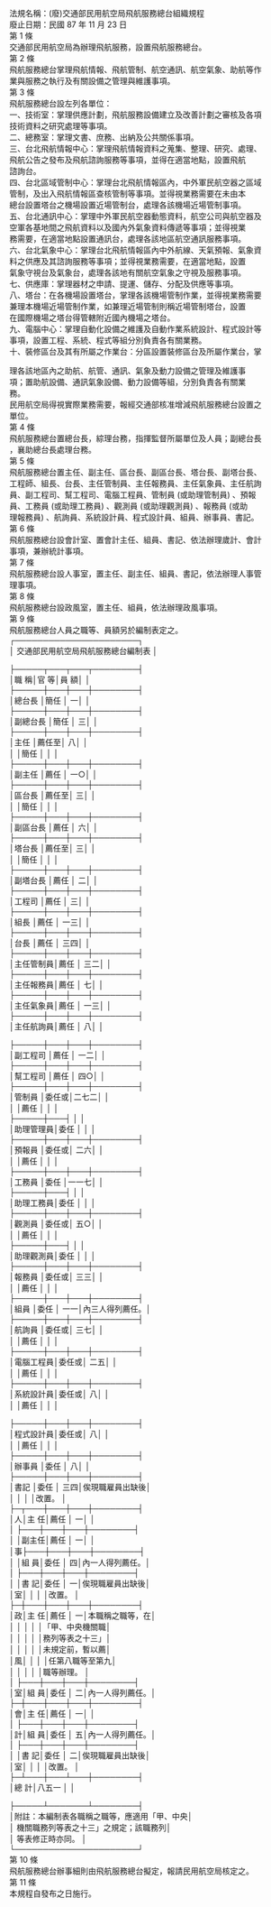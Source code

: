 法規名稱：(廢)交通部民用航空局飛航服務總台組織規程  
廢止日期：民國 87 年 11 月 23 日  
第 1 條  
交通部民用航空局為辦理飛航服務，設置飛航服務總台。  
第 2 條  
飛航服務總台掌理飛航情報、飛航管制、航空通訊、航空氣象、助航等作  
業與服務之執行及有關設備之管理與維護事項。  
第 3 條  
飛航服務總台設左列各單位：  
一、技術室：掌理供應計劃，飛航服務設備建立及改善計劃之審核及各項  
技術資料之研究處理等事項。  
二、總務室：掌理文書、庶務、出納及公共關係事項。  
三、台北飛航情報中心：掌理飛航情報資料之蒐集、整理、研究、處理、  
飛航公告之發布及飛航諮詢服務等事項，並得在適當地點，設置飛航  
諮詢台。  
四、台北區域管制中心：掌理台北飛航情報區內，中外軍民航空器之區域  
管制，及出入飛航情報區查核管制等事項。並得視業務需要在未由本  
總台設置塔台之機場設置近場管制台，處理各該機場近場管制事項。  
五、台北通訊中心：掌理中外軍民航空器動態資料，航空公司與航空器及  
空軍各基地間之飛航資料以及國內外氣象資料傳遞等事項；並得視業  
務需要，在適當地點設置通訊台，處理各該地區航空通訊服務事項。  
六、台北氣象中心：掌理台北飛航情報區內中外航線、天氣預報、氣象資  
料之供應及其諮詢服務等事項；並得視業務需要，在適當地點，設置  
氣象守視台及氣象台，處理各該地有關航空氣象之守視及服務事項。  
七、供應庫：掌理器材之申請、提運、儲存、分配及供應等事項。  
八、塔台：在各機場設置塔台，掌理各該機場管制作業，並得視業務需要  
兼理本機場近場管制作業，如兼理近場管制則稱近場管制塔台，設置  
在國際機場之塔台得管轄附近國內機場之塔台。  
九、電腦中心：掌理自動化設備之維護及自動作業系統設計、程式設計等  
事項，設置工程、系統、程式等組分別負責各有關業務。  
十、裝修區台及其有所屬之作業台：分區設置裝修區台及所屬作業台，掌  


理各該地區內之助航、航管、通訊、氣象及動力設備之管理及維護事  
項；置助航設備、通訊氣象設備、動力設備等組，分別負責各有關業  
務。  
民用航空局得視實際業務需要，報經交通部核准增減飛航服務總台設置之  
單位。  
第 4 條  
飛航服務總台置總台長，綜理台務，指揮監督所屬單位及人員；副總台長  
，襄助總台長處理台務。  
第 5 條  
飛航服務總台置主任、副主任、區台長、副區台長、塔台長、副塔台長、  
工程師、組長、台長、主任管制員、主任報務員、主任氣象員、主任航詢  
員、副工程司、幫工程司、電腦工程員、管制員 (或助理管制員) 、預報  
員、工務員 (或助理工務員) 、觀測員 (或助理觀測員) 、報務員 (或助  
理報務員) 、航詢員、系統設計員、程式設計員、組員、辦事員、書記。  
第 6 條  
飛航服務總台設會計室、置會計主任、組員、書記、依法辦理歲計、會計  
事項，兼辦統計事項。  
第 7 條  
飛航服務總台設人事室，置主任、副主任、組員、書記，依法辦理人事管  
理事項。  
第 8 條  
飛航服務總台設政風室，置主任、組員，依法辦理政風事項。  
第 9 條  
飛航服務總台人員之職等、員額另於編制表定之。  
┌──────────────────────┐  
│ 交通部民用航空局飛航服務總台編制表 │  


├─────┬───┬───┬────────┤  
│職 稱│官 等│員 額│ │  
├─────┼───┼───┼────────┤  
│總台長 │簡任 │ 一│ │  
├─────┼───┼───┼────────┤  
│副總台長 │簡任 │ 三│ │  
├─────┼───┼───┼────────┤  
│主任 │薦任至│ 八│ │  
│ │簡任 │ │ │  
├─────┼───┼───┼────────┤  
│副主任 │薦任 │ 一○│ │  
├─────┼───┼───┼────────┤  
│區台長 │薦任至│ 三│ │  
│ │簡任 │ │ │  
├─────┼───┼───┼────────┤  
│副區台長 │薦任 │ 六│ │  
├─────┼───┼───┼────────┤  
│塔台長 │薦任至│ 三│ │  
│ │簡任 │ │ │  
├─────┼───┼───┼────────┤  
│副塔台長 │薦任 │ 二│ │  
├─────┼───┼───┼────────┤  
│工程司 │薦任 │ 三│ │  
├─────┼───┼───┼────────┤  
│組長 │薦任 │ 一三│ │  
├─────┼───┼───┼────────┤  
│台長 │薦任 │ 三四│ │  
├─────┼───┼───┼────────┤  
│主任管制員│薦任 │ 三二│ │  
├─────┼───┼───┼────────┤  
│主任報務員│薦任 │ 七│ │  
├─────┼───┼───┼────────┤  
│主任氣象員│薦任 │ 一三│ │  
├─────┼───┼───┼────────┤  
│主任航詢員│薦任 │ 八│ │  


├─────┼───┼───┼────────┤  
│副工程司 │薦任 │ 一二│ │  
├─────┼───┼───┼────────┤  
│幫工程司 │薦任 │ 四○│ │  
├─────┼───┼───┼────────┤  
│管制員 │委任或│二七二│ │  
│ │薦任 │ │ │  
├─────┼───┤ │ │  
│助理管理員│委任 │ │ │  
├─────┼───┼───┼────────┤  
│預報員 │委任或│ 二六│ │  
│ │薦任 │ │ │  
├─────┼───┼───┼────────┤  
│工務員 │委任 │一一七│ │  
├─────┼───┤ │ │  
│助理工務員│委任 │ │ │  
├─────┼───┼───┼────────┤  
│觀測員 │委任或│ 五○│ │  
│ │薦任 │ │ │  
├─────┼───┤ │ │  
│助理觀測員│委任 │ │ │  
├─────┼───┼───┼────────┤  
│報務員 │委任或│ 三三│ │  
│ │薦任 │ │ │  
├─────┼───┼───┼────────┤  
│組員 │委任 │ 一一│內三人得列薦任。│  
├─────┼───┼───┼────────┤  
│航詢員 │委任或│ 三七│ │  
│ │薦任 │ │ │  
├─────┼───┼───┼────────┤  
│電腦工程員│委任或│ 二五│ │  
│ │薦任 │ │ │  
├─────┼───┼───┼────────┤  
│系統設計員│委任或│ 八│ │  
│ │薦任 │ │ │  


├─────┼───┼───┼────────┤  
│程式設計員│委任或│ 八│ │  
│ │薦任 │ │ │  
├─────┼───┼───┼────────┤  
│辦事員 │委任 │ 八│ │  
├─────┼───┼───┼────────┤  
│書記 │委任 │ 三四│俟現職雇員出缺後│  
│ │ │ │改置。 │  
├─┬───┼───┼───┼────────┤  
│人│主 任│薦任 │ 一│ │  
│ ├───┼───┼───┼────────┤  
│ │副主任│薦任 │ 一│ │  
│事├───┼───┼───┼────────┤  
│ │組 員│委任 │ 四│內一人得列薦任。│  
│ ├───┼───┼───┼────────┤  
│ │書 記│委任 │ 一│俟現職雇員出缺後│  
│室│ │ │ │改置。 │  
├─┼───┼───┼───┼────────┤  
│政│主 任│薦任 │ 一│本職稱之職等，在│  
│ │ │ │ │「甲、中央機關職│  
│ │ │ │ │務列等表之十三」│  
│ │ │ │ │未規定前，暫以薦│  
│風│ │ │ │任第八職等至第九│  
│ │ │ │ │職等辦理。 │  
│ ├───┼───┼───┼────────┤  
│室│組 員│委任 │ 二│內一人得列薦任。│  
├─┼───┼───┼───┼────────┤  
│會│主 任│薦任 │ 一│ │  
│ ├───┼───┼───┼────────┤  
│計│組 員│委任 │ 五│內一人得列薦任。│  
│ ├───┼───┼───┼────────┤  
│ │書 記│委任 │ 二│俟現職雇員出缺後│  
│室│ │ │ │改置。 │  
├─┴───┼───┴───┼────────┤  
│總 計│八五一 │ │  


├─────┴───────┴────────┤  
│附註：本編制表各職稱之職等，應適用「甲、中央│  
│ 機關職務列等表之十三」之規定；該職務列│  
│ 等表修正時亦同。 │  
└──────────────────────┘  
第 10 條  
飛航服務總台辦事細則由飛航服務總台擬定，報請民用航空局核定之。  
第 11 條  
本規程自發布之日施行。  


